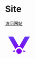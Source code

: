 # Site

[访问网站](https://www.fanghsiu.top)

<div style="height: 160px;width: 90px">
<svg width="1024" height="1024" viewBox="0 0 1024 1024" fill="none" xmlns="http://www.w3.org/2000/svg">
<mask id="mask0_757_102259" style="mask-type:alpha" maskUnits="userSpaceOnUse" x="97" y="222" width="830" height="647">
<path fill-rule="evenodd" clip-rule="evenodd" d="M729.48 756.469C729.478 756.471 729.475 756.473 729.472 756.475C729.606 756.361 729.625 756.36 729.48 756.469ZM690.046 767.723C685.618 766.845 680.868 765.982 675.803 765.143C634.63 758.32 576.843 753.701 512.383 753.12C447.923 752.538 390.063 756.114 348.774 762.193C343.694 762.941 338.929 763.717 334.486 764.515C338.914 765.394 343.664 766.256 348.729 767.095C389.902 773.918 447.689 778.537 512.149 779.119C576.609 779.7 634.469 776.124 675.758 770.045C680.838 769.298 685.603 768.521 690.046 767.723ZM295.261 752.552C295.118 752.441 295.137 752.442 295.269 752.558C295.266 752.556 295.264 752.554 295.261 752.552ZM295.052 775.769C295.054 775.768 295.057 775.766 295.06 775.764C294.926 775.877 294.907 775.878 295.052 775.769ZM729.263 779.68C729.266 779.682 729.268 779.684 729.271 779.686C729.413 779.798 729.395 779.796 729.263 779.68ZM511.932 803.118C642.542 804.296 748.572 788.686 748.756 768.252C748.941 747.819 643.21 730.299 512.6 729.121C381.99 727.942 275.96 743.552 275.776 763.986C275.591 784.42 381.322 801.939 511.932 803.118Z" fill="url(#paint0_linear_757_102259)"/>
<path fill-rule="evenodd" clip-rule="evenodd" d="M729.48 756.469C729.478 756.471 729.475 756.473 729.472 756.475C729.606 756.361 729.625 756.36 729.48 756.469ZM690.046 767.723C685.618 766.845 680.868 765.982 675.803 765.143C634.63 758.32 576.843 753.701 512.383 753.12C447.923 752.538 390.063 756.114 348.774 762.193C343.694 762.941 338.929 763.717 334.486 764.515C338.914 765.394 343.664 766.256 348.729 767.095C389.902 773.918 447.689 778.537 512.149 779.119C576.609 779.7 634.469 776.124 675.758 770.045C680.838 769.298 685.603 768.521 690.046 767.723ZM295.261 752.552C295.118 752.441 295.137 752.442 295.269 752.558C295.266 752.556 295.264 752.554 295.261 752.552ZM295.052 775.769C295.054 775.768 295.057 775.766 295.06 775.764C294.926 775.877 294.907 775.878 295.052 775.769ZM729.263 779.68C729.266 779.682 729.268 779.684 729.271 779.686C729.413 779.798 729.395 779.796 729.263 779.68ZM511.932 803.118C642.542 804.296 748.572 788.686 748.756 768.252C748.941 747.819 643.21 730.299 512.6 729.121C381.99 727.942 275.96 743.552 275.776 763.986C275.591 784.42 381.322 801.939 511.932 803.118Z" fill="url(#paint1_linear_757_102259)"/>
<mask id="mask1_757_102259" style="mask-type:alpha" maskUnits="userSpaceOnUse" x="97" y="121" width="830" height="748">
<g style="mix-blend-mode:darken">
<ellipse cx="512" cy="766" rx="102.062" ry="102.062" transform="rotate(-15 512 766)" fill="#9038FF"/>
</g>
<rect x="-0.183013" y="-0.683013" width="579" height="159" transform="matrix(0.5 -0.866025 -0.866025 -0.5 635.881 702.112)" fill="#D9D9D9" stroke="black" stroke-linejoin="round"/>
<rect x="387.183" y="702.612" width="579" height="159" transform="rotate(-120 387.183 702.612)" fill="#D9D9D9" stroke="black" stroke-linejoin="round"/>
</mask>
<g mask="url(#mask1_757_102259)">
<rect x="-15" y="222" width="1071" height="979" fill="#D9D9D9"/>
</g>
</mask>
<g mask="url(#mask0_757_102259)">
<path fill-rule="evenodd" clip-rule="evenodd" d="M1024 0H0V1024H1024V0ZM666 766C666 851.052 597.052 920 512 920C426.948 920 358 851.052 358 766C358 680.949 426.948 612 512 612C597.052 612 666 680.949 666 766ZM610.584 739.585C625.173 794.031 592.862 849.996 538.416 864.585C483.969 879.174 428.005 846.863 413.416 792.416C398.827 737.969 431.138 682.005 485.584 667.416C540.031 652.827 595.995 685.138 610.584 739.585Z" fill="url(#paint2_diamond_757_102259)"/>
</g>
<defs>
<linearGradient id="paint0_linear_757_102259" x1="472.734" y1="695.005" x2="499.213" y2="841.207" gradientUnits="userSpaceOnUse">
<stop stop-color="#9444FB"/>
<stop offset="1" stop-color="#4D08A4"/>
</linearGradient>
<linearGradient id="paint1_linear_757_102259" x1="543.866" y1="836.077" x2="534.684" y2="776.831" gradientUnits="userSpaceOnUse">
<stop stop-opacity="0.19"/>
<stop offset="1" stop-opacity="0"/>
</linearGradient>
<radialGradient id="paint2_diamond_757_102259" cx="0" cy="0" r="1" gradientUnits="userSpaceOnUse" gradientTransform="translate(510 767) rotate(-90) scale(1452.5)">
<stop stop-color="#8300EF"/>
<stop offset="1" stop-color="#3B82F6"/>
</radialGradient>
</defs>
</svg>
</div>